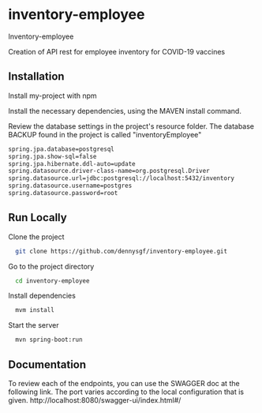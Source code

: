 # inventory-employee
Inventory-employee

Creation of API rest for employee inventory for COVID-19 vaccines

## Installation

Install my-project with npm

Install the necessary dependencies, using the MAVEN install command.

Review the database settings in the project's resource folder.
The database BACKUP found in the project is called "inventoryEmployee"
```bash
spring.jpa.database=postgresql
spring.jpa.show-sql=false
spring.jpa.hibernate.ddl-auto=update
spring.datasource.driver-class-name=org.postgresql.Driver
spring.datasource.url=jdbc:postgresql://localhost:5432/inventory
spring.datasource.username=postgres
spring.datasource.password=root

```

## Run Locally

Clone the project

```bash
  git clone https://github.com/dennysgf/inventory-employee.git
```

Go to the project directory

```bash
  cd inventory-employee
```

Install dependencies

```bash
  mvm install
```

Start the server

```bash
  mvn spring-boot:run
```


## Documentation

To review each of the endpoints, you can use the SWAGGER doc at the following link.
The port varies according to the local configuration that is given.
http://localhost:8080/swagger-ui/index.html#/

